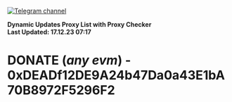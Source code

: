 [![Telegram channel](https://img.shields.io/endpoint?url=https://runkit.io/damiankrawczyk/telegram-badge/branches/master?url=https://t.me/n4z4v0d)](https://t.me/n4z4v0d) 

**Dynamic Updates Proxy List with Proxy Checker**  
**Last Updated: 17.12.23 07:17**

# DONATE (_any evm_) - 0xDEADf12DE9A24b47Da0a43E1bA70B8972F5296F2
